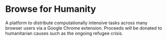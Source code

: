 # Browse for Humanity
A platform to distribute computationally intensive tasks across many browser users via a Google Chrome extension. Proceeds will be donated to humanitarian causes such as the ongoing refugee crisis.
